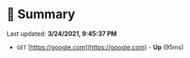 # 📖 Summary
Last updated: **3/24/2021, 9:45:37 PM**

- `GET` [https://google.com](https://google.com) - **Up** (95ms)
